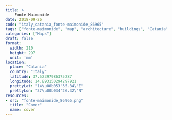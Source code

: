 ```yaml
---
title: > 
    Fonte Maimonide
date: 2018-09-26
code: "italy_catania_fonte-maimonide_86965"
tags: ["fonte-maimonide", "map", "architecture", "buildings", "Catania", "Italy"]
categories: ["Maps"]
draft: false
format:
  width: 210
  height: 297
  unit: 'mm'
location:
  place: "Catania"
  country: "Italy"
  latitude: 37.57397986375287
  longitude: 14.893150294297921
  prettyLat: "14\u00b053'35.34\"E"
  prettyLon: "37\u00b034'26.32\"N"
resources:
- src: "fonte-maimonide_86965.png"
  title: "Cover"
  name: cover
---
```

